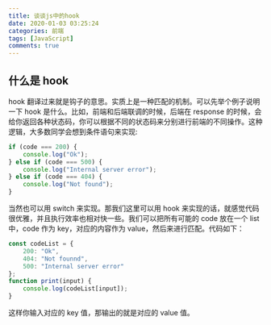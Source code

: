 ```yaml
---
title: 谈谈js中的hook
date: 2020-01-03 03:25:24
categories: 前端
tags: [JavaScript]
comments: true
---
```


## 什么是 hook

hook 翻译过来就是钩子的意思。实质上是一种匹配的机制。可以先举个例子说明一下 hook 是什么。比如，前端和后端联调的时候，后端在 response 的时候，会给你返回各种状态码，你可以根据不同的状态码来分别进行前端的不同操作。这种逻辑，大多数同学会想到条件语句来实现:

```js
if (code === 200) {
    console.log("Ok");
} else if (code === 500) {
    console.log("Internal server error");
} else if (code === 404) {
    console.log("Not found");
}
```

当然也可以用 switch 来实现。那我们这里可以用 hook 来实现的话，就感觉代码很优雅，并且执行效率也相对快一些。我们可以把所有可能的 code 放在一个 list 中，code 作为 key，对应的内容作为 value，然后来进行匹配。代码如下：

```js
const codeList = {
    200: "Ok",
    404: "Not founnd",
    500: "Internal server error"
};
function print(input) {
    console.log(codeList[input]);
}
```

这样你输入对应的 key 值，那输出的就是对应的 value 值。
